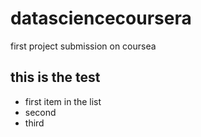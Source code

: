 # datasciencecoursera
first project submission on coursea
## this is the test
* first item in the list 
* second 
* third
